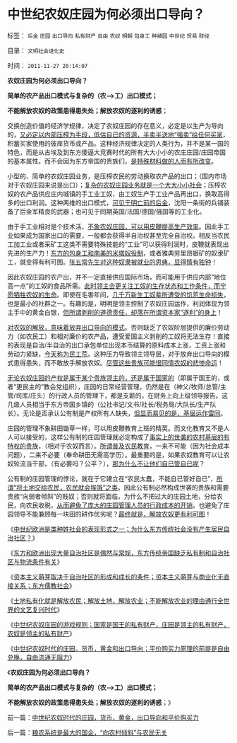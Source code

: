 # 中世纪农奴庄园为何必须出口导向？

标签： `后金` `庄园` `出口导向` `私有财产` `自由` `农奴` `明朝` `包身工` `种植园` `中世纪` `贸易` `财经` 

目录： `文明社会进化史`

时间： `2011-11-27 20:14:07`

**农奴庄园为何必须出口导向？**

**简单的农产品出口模式与复杂的（农——>工）出口模式；**

**不能解放农奴的政策患得患失处；解放农奴的逐利的诱惑**；

交换创造价值的经济学规律，决定了农奴庄园的存在意义，必定是以生产为导向的，[又必定以内部压榨为手段，低估自已的资源，半卖半送地“强卖”给任何买家](../../../2011/9/22/奴役是发展的阻尼，人权是经济的动力.md)，积蓄买家使用的彼岸货币或产品。这种经济规律决定的人类行为，并不是某一国的特色，而是从古埃及到东方傻逼大竞赛时代的所有大大小小的农庄庄园/庄园帝国的基本属性。而不会因为东方帝国的贵族们，[是特殊材料做的人而有所改变](../../../2009/6/26/无私信仰者人格安附？.md)。

小型的、简单的农奴庄园业务，是压榨农民的劳动换取农产品的出口；（国内市场对于农奴庄园来说是出口）；[复杂的农奴庄园业务就是一个大大小小社会](../../../2011/11/22/农业集约化不一定提高效率；农业补贴降低了生产效率；.md)；压榨农奴的农产品供应庄内城镇的手工业工奴，由工奴生产手工业产品再出口，换取高得多的出口利润。这种两维的出口模式，[可见于明亡前的后金](../../../2008/10/25/袁崇焕的是是非非：历史，不是道德素材库.md)，沈阳一条街的兵铺装备了后金军精良的武器；也可见于同期英国/法国/德国/俄国等的工业化。

由于手工业相对是个技术活，[不象农奴庄园，可以用皮鞭提高生产效率](../../../2010/10/31/奴隶制比自由社会更有生产效率.md)。因此手工业如果成为国家出口的需要，一般都会获得半自治权甚至完全自治权。相反当农民工加工业或者采矿工这类不需要特殊技能的“工业”可以获得利润时，皮鞭就表现出先进的生产力！[东方的包身工和南美的米塔奴役制](http://blog.sina.com.cn/u/5563a64d0102dqmv)，或者雅典劳里昂银矿的奴隶矿工，就变得有利可图。[张五常先生对这种奴隶被就业的恩典，显得情有独钟](../../../2008/7/25/请不要把奴隶岗位当成就业.md)！

因此农奴庄园的农产出，并不一定直接供应国际市场，而可能用于供应内部“地位高一点”的工奴的食品所需。[此时领主会更关注工奴的生存状态和工作条件，而宁愿牺牲农奴的生命](../../../2009/8/6/被杀的猴子和被吓的鸡.md)。即使在毛害年间，[几千万新生工奴辈所遭受的饥荒生命损失](../../../2009/8/6/一些可怜人有其可憎之处.md)，也是最小的社群之一。有趣的是，明明是领主控制了农奴庄园运作，利润体现为领主手中的黄金白银，[但所谓剥削的道德责任，却落在所谓资本家“逐利”的身上](../../../2011/10/30/“国家垄断资本主义”的大脑急转弯.md)！

[对农奴的解放，意味着放弃出口导向的模式](../../../2009/5/6/出口导向是暂时的还是永远的？.md)。否则缺乏了农奴阶层提供的廉价劳动力（如农民工）和相对廉价的农产品，遭受爱国主义剥削的工奴将无法生存！直接的表现是自治/半自治的出口承包单位出现本币结算的原料成本上涨，工资上涨和劳动力紧缺，[今天称为民工荒](http://hi.baidu.com/darthchn/blog/item/03720a1a84aa15148718bf0f.html)。这种压力导致领主领导层，对于放弃出口导向的模式患得患失，而不敢放手解放农奴。[尽管这些贵族可能很同情农奴的悲惨命运](../../../2011/11/17/贵族蔑视平民，富人鄙视穷人.md)！

[无论农奴庄园的产权是属于某个贵族领主的，还是属于国家的](../../../2009/11/1/产权和财产权，使用权和所有权，不能分离.md)（即属于国王的，或者“更民主的”教会党组织），庄园的日常经营管理，仍然是在（神父/牧师/总管/主管/司库/庄头）的行政人员的管理下，都是支薪的，在财务上向上级领导报告。这几级人员相当于东方帝国乡镇的（公社书记/文书/社长/税务局/大队长/生产队长）。无论是否承认公有制是产权所有人缺失，[但显而易见的是，基层运作雷同](../../../2011/11/22/旧社会和英国中世纪的土地制度.md)。

庄园的管理不象耕田锄草一样，可以用皮鞭教育上班的精英。而文化教育又不是人人可以接受的，这样公有制的庄园管理就必定构成了[事实上的世袭的农村基层的有特权的贵族](../../../2010/4/29/维护公有制公值耗散经济结构的三种人.md)，（相对于农奴而言）。[所谓普及农民教育](../../../2011/9/27/美国户籍制度的义务教育；缺乏信仰selfish的美国精神.md)，一来不可能（因为社会成本问题），二来不必要（奉命耕田无需高学历）。最重要的是，如果农奴教育可以让农奴轮流当干部，（有必要吗？公平？），[那为什么不让他们自已管自已呢](../../../2011/11/18/农村的社会特性是围绕土地的惰性.md)？

公有制的庄园管理的悖论，就在于它建立在“农民太蠢，不能自已管好自已”，[所谓“将土地交给农民，农民就会挨饿”之类](../../../2009/1/20/把土地产权还给农民，让土地私有化！.md)。因此公有制必然构成世袭的贵族和需要贵族“向弱者倾斜”的贱奴；否则就将面临，为什么不把过大的庄园土地，分给农民，向农民收税，[从而避免了庞大的庄园管理人员的行政成本的开销](../../../2011/5/16/村镇民主改革的成功与黑社会.md)，也避免了庄园领导不能兼顾每一块田的耕作优劣呢？[最终就是，解放农奴更有利可图](../../../2011/11/18/延误农村土地私有化改革，将酝酿重大动乱.md)！

《[中世纪欧洲是类种姓社会的表现形式之一；为什么东方传统社会没有产生居民自治社区？](../../../2011/11/25/为什么东方孔儒封建时代没有出现自治社区？.md)》

《[东方和欧洲出现大量自治社区是偶然与常规，东方传统帝国缺乏私有制和自治社区与物流条件有关](../../../2011/11/26/四轮车，尖底船，路桥和大运河的民主线索.md)》

《[资本主义萌芽取决于自治社区的形成和成长的条件；资本主义萌芽与商业化无直接关系；东方儒教社会](../../../2011/11/26/资本主义萌芽与商业化无直接关系.md)》

《[土地私有化就是解放农民；解放土地，解放农业；不能解放农业的理由通行全世界的文艺复兴时代](../../../2011/11/26/土地私有化就是解放农民；解放土地，解放农业.md)》

《[中世纪农奴庄园的游戏规则；国家是国王的私有财产，庄园是领主的私有财产，农奴是领主的私有财产](../../../2011/11/26/中世纪农奴庄园的游戏规则.md)》

《[中世纪农奴时代的庄园，货币，黄金和出口导向；平价购买力原理的前提是自由兑换，自由流通无阻力](../../../2011/11/27/中世纪农奴时代的庄园，货币，黄金，出口导向和平价购买力.md)》

《**农奴庄园为何必须出口导向？**

**简单的农产品出口模式与复杂的（农——>工）出口模式；**

**不能解放农奴的政策患得患失处；解放农奴的逐利的诱惑**；》



前一篇：[中世纪农奴时代的庄园，货币，黄金，出口导向和平价购买力](../../../2011/11/27/中世纪农奴时代的庄园，货币，黄金，出口导向和平价购买力.md)

后一篇：[粮农系统是最大的国企，“向农村倾斜”与农民无关](../../../2011/11/27/粮农系统是最大的国企，“向农村倾斜”与农民无关.md)